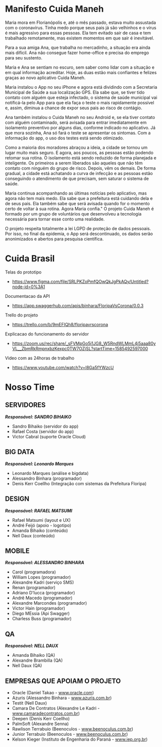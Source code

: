 # Manifesto Cuida Maneh 

Maria mora em Florianópolis e, até o mês passado, estava muito assustada com o coronavírus. Tinha medo porque seus pais já são velhinhos e o vírus é mais agressivo para essas pessoas. Ela tem evitado sair de casa e tem trabalhado remotamente, mas existem momentos em que sair é inevitável.

Para a sua amiga Ana, que trabalha no mercadinho, a situação era ainda mais difícil. Ana não consegue fazer home-office e precisa do emprego para seu sustento.

Maria e Ana se sentiam no escuro, sem saber como lidar com a situação e em qual informação acreditar. Hoje, as duas estão mais confiantes e felizes graças ao novo aplicativo Cuida Maneh.

Maria instalou o App no seu iPhone e agora está dividindo com a Secretaria Municipal de Saúde a sua localização GPS. Ela sabe que, se tiver tido contato com alguém que esteja infectado, o sistema de saúde municipal vai notificá-la pelo App para que ela faça o teste o mais rapidamente possível e, assim, diminua a chance de expor seus pais ao risco de contágio.

Ana também instalou o Cuida Maneh no seu Android e, se ela tiver contato com alguém contaminado, será avisada para entrar imediatamente em isolamento preventivo por alguns dias, conforme indicado no aplicativo. Já que mora sozinha, Ana só fará o teste se apresentar os sintomas. Com a informação do app, o uso dos testes está sendo otimizado.

Como a maioria dos moradores abraçou a ideia, a cidade se tornou um lugar muito mais seguro. E agora, aos poucos, as pessoas estão podendo retomar sua rotina. O isolamento está sendo reduzido de forma planejada e inteligente. Os primeiros a serem liberados são aqueles que não têm contato com ninguém do grupo de risco. Depois, vêm os demais. De forma gradual, a cidade está achatando a curva de infecção e as pessoas estão conseguindo o atendimento de que precisam, sem saturar o sistema de saúde.

Maria continua acompanhando as últimas notícias pelo aplicativo, mas agora não tem mais medo. Ela sabe que a prefeitura está cuidando dela e de seus pais. Ela também sabe que será avisada quando for o momento certo de voltar à sua rotina. Agora Maria confia."
O projeto Cuida Maneh é formado por um grupo de voluntários que desenvolveu a tecnologia necessária para tornar esse conto uma realidade. 

O projeto respeita totalmente a lei LGPD de proteção de dados pessoais. Por isso, no final da epidemia, o App será descontinuado, os dados serão anonimizados e abertos para pesquisa científica.

# Cuida Brasil

Telas do prototipo 
* https://www.figma.com/file/SRLPKZoPmfQOwQkJgPkAQy/Untitled?node-id=0%3A1

Documentacao da API 
* https://app.swaggerhub.com/apis/binhara/FloripaVsCorona/0.0.3

Trello do projeto 
* https://trello.com/b/9mEFIQh8/floripavrscorona

Explicacao do funcionamento do servidor 
* https://zoom.us/rec/share/_sFVMpGo5j1JG8_W5RndWLMmL4j5aaa80yVL__ZbmRkRmpnxbzKexpc0TW7OZjSL?startTime=1585492597000

Video com as 24horas de trabalho 
* https://www.youtube.com/watch?v=l8Ga5fYWzcU


# Nosso Time

## **SERVIDORES**
**_Responsável: SANDRO BIHAIKO_**
- Sandro Bihaiko (servidor do app)
- Rafael Costa (servidor do app)
- Victor Cabral (suporte Oracle Cloud)


## **BIG DATA**
_**Responsável: Leonardo Marques**_
- Leonardo Marques  (análise e bigdata)
- Alessandro Binhara (programador)
- Denis Kerr Coellho (Integração com sistemas da Prefeitura Floripa)


## **DESIGN**
_**Responsável: RAFAEL MATSUMI**_
- Rafael Matsumi (layout e UX)
- André Feijó (apoio - logotipo)
- Amanda Bihaiko (conteúdo)
- Nell Daux (conteúdo)


## **MOBILE**
_**Responsável: ALESSANDRO BINHARA**_
- Carol (programadora)
- William Lopes (programador)
- Alexandre Kadri (serviço SMS)
- Renan (programador)
- Adriano D'lucca (programador)
- Andrê Macedo (programador)
- Alexandre Marcondes (programador)
- Victor Hain (programador)
- Diego MEssia (Api Swagger)
- Charless Buss (programador)


## **QA**
_**Responsável: NELL DAUX**_
- Amanda Bihaiko (QA)
- Alexandre Brambilla (QA)
- Nell Daux (QA)


## **EMPRESAS QUE APOIAM O PROJETO**
- Oracle (Daniel Takao - www.oracle.com)
- Azuris (Alessandro Binhara - www.azuris.com.br)
- Testit (Nell Daux)
- Camara De Contratos (Alexandre Le Kadri - www.camaradecontratos.com.br)
- Deepen (Denis Kerr Coellho)
- PalmSoft (Alexandre Senna)
- Rawlison Terrabuio (Beenoculos - www.beenoculus.com.br)
- Junior Terrabuio (Beenoculos - www.beenoculus.com.br)
- Kelson Kieger (Instituto de Engenharia do Paraná - www.iep.org.br)
